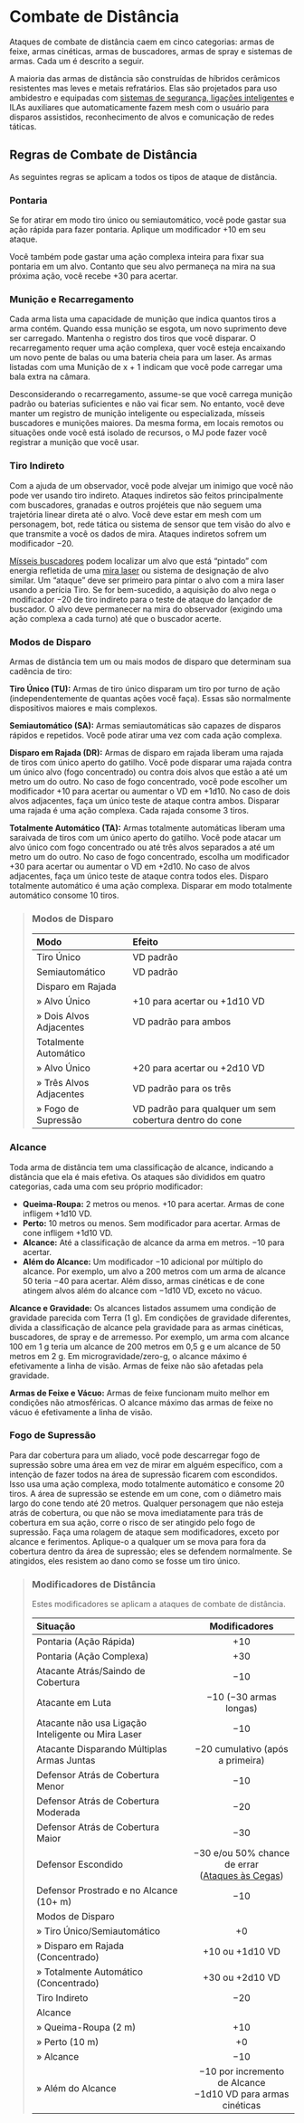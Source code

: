# Combate de Distância

Ataques de combate de distância caem em cinco categorias: armas de feixe, armas cinéticas, armas de buscadores, armas de spray e sistemas de armas. Cada um é descrito a seguir.

A maioria das armas de distância são construídas de híbridos cerâmicos resistentes mas leves e metais refratários. Elas são projetados para uso ambidestro e equipadas com [sistemas de segurança, ligações inteligentes](../12/13-weapon-accessories.md) e ILAs auxiliares que automaticamente fazem mesh com o usuário para disparos assistidos, reconhecimento de alvos e comunicação de redes táticas.

## Regras de Combate de Distância

As seguintes regras se aplicam a todos os tipos de ataque de distância.

### Pontaria

Se for atirar em modo tiro único ou semiautomático, você pode gastar sua ação rápida para fazer pontaria. Aplique um modificador +10 em seu ataque.

Você também pode gastar uma ação complexa inteira para fixar sua pontaria em um alvo. Contanto que seu alvo permaneça na mira na sua próxima ação, você recebe +30 para acertar.

### Munição e Recarregamento

Cada arma lista uma capacidade de munição que indica quantos tiros a arma contém. Quando essa munição se esgota, um novo suprimento deve ser carregado. Mantenha o registro dos tiros que você disparar. O recarregamento requer uma ação complexa, quer você esteja encaixando um novo pente de balas ou uma bateria cheia para um laser. As armas listadas com uma Munição de x + 1 indicam que você pode carregar uma bala extra na câmara.

Desconsiderando o recarregamento, assume-se que você carrega munição padrão ou baterias suficientes e não vai ficar sem. No entanto, você deve manter um registro de munição inteligente ou especializada, mísseis buscadores e munições maiores. Da mesma forma, em locais remotos ou situações onde você está isolado de recursos, o MJ pode fazer você registrar a munição que você usar.

### Tiro Indireto

Com a ajuda de um observador, você pode alvejar um inimigo que você não pode ver usando tiro indireto. Ataques indiretos são feitos principalmente com buscadores, granadas e outros projéteis que não seguem uma trajetória linear direta até o alvo. Você deve estar em mesh com um personagem, bot, rede tática ou sistema de sensor que tem visão do alvo e que transmite a você os dados de mira. Ataques indiretos sofrem um modificador −20.

[Mísseis buscadores](../12/10-seeker-weapons-and-grenades.md) podem localizar um alvo que está “pintado” com energia refletida de uma [mira laser](../12/13-weapon-accessories.md) ou sistema de designação de alvo similar. Um “ataque” deve ser primeiro para pintar o alvo com a mira laser usando a perícia Tiro. Se for bem-sucedido, a aquisição do alvo nega o modificador −20 de tiro indireto para o teste de ataque do lançador de buscador. O alvo deve permanecer na mira do observador (exigindo uma ação complexa a cada turno) até que o buscador acerte.

### Modos de Disparo

Armas de distância tem um ou mais modos de disparo que determinam sua cadência de tiro:

**Tiro Único (TU):** Armas de tiro único disparam um tiro por turno de ação (independentemente de quantas ações você faça). Essas são normalmente dispositivos maiores e mais complexos.

**Semiautomático (SA):** Armas semiautomáticas são capazes de disparos rápidos e repetidos. Você pode atirar uma vez com cada ação complexa.

**Disparo em Rajada (DR):** Armas de disparo em rajada liberam uma rajada de tiros com único aperto do gatilho. Você pode disparar uma rajada contra um único alvo (fogo concentrado) ou contra dois alvos que estão a até um metro um do outro. No caso de fogo concentrado, você pode escolher um modificador +10 para acertar ou aumentar o VD em +1d10. No caso de dois alvos adjacentes, faça um único teste de ataque contra ambos. Disparar uma rajada é uma ação complexa. Cada rajada consome 3 tiros.

**Totalmente Automático (TA):** Armas totalmente automáticas liberam uma saraivada de tiros com um único aperto do gatilho. Você pode atacar um alvo único com fogo concentrado ou até três alvos separados a até um metro um do outro. No caso de fogo concentrado, escolha um modificador +30 para acertar ou aumentar o VD em +2d10. No caso de alvos adjacentes, faça um único teste de ataque contra todos eles. Disparo totalmente automático é uma ação complexa. Disparar em modo totalmente automático consome 10 tiros.

<blockquote class="table">

### Modos de Disparo

| Modo                                                                                                | Efeito                                                  |
|:--------------------------------------------------------------------------------------------------- |:------------------------------------------------------- |
| Tiro Único                                                                                          | VD padrão                                               |
| Semiautomático                                                                                      | VD padrão                                               |
| Disparo em Rajada                                                                                   |                                                         |
| <div class="indent">» Alvo Único</div>          | +10 para acertar ou +1d10&nbsp;VD                       |
| <div class="indent">» Dois Alvos Adjacentes</div>   | VD padrão para ambos                                    |
| Totalmente Automático                                                                               |                                                         |
| <div class="indent">» Alvo Único</div>          | +20 para acertar ou +2d10&nbsp;VD                       |
| <div class="indent">» Três Alvos Adjacentes</div> | VD padrão para os três                                  |
| <div class="indent">» Fogo de Supressão</div>       | VD padrão para qualquer um sem cobertura dentro do cone |

</blockquote>

### Alcance

Toda arma de distância tem uma classificação de alcance, indicando a distância que ela é mais efetiva. Os ataques são divididos em quatro categorias, cada uma com seu próprio modificador:

- **Queima-Roupa:** 2 metros ou menos. +10 para acertar. Armas de cone infligem +1d10&nbsp;VD.
- **Perto:** 10 metros ou menos. Sem modificador para acertar. Armas de cone infligem +1d10&nbsp;VD.
- **Alcance:** Até a classificação de alcance da arma em metros. −10 para acertar.
- **Além do Alcance:** Um modificador −10 adicional por múltiplo do alcance. Por exemplo, um alvo a 200 metros com um arma de alcance 50 teria −40 para acertar. Além disso, armas cinéticas e de cone atingem alvos além do alcance com −1d10&nbsp;VD, exceto no vácuo.

**Alcance e Gravidade:** Os alcances listados assumem uma condição de gravidade parecida com Terra (1&nbsp;g). Em condições de gravidade diferentes, divida a classificação de alcance pela gravidade para as armas cinéticas, buscadores, de spray e de arremesso. Por exemplo, um arma com alcance 100 em 1&nbsp;g teria um alcance de 200 metros em 0,5&nbsp;g e um alcance de 50 metros em 2&nbsp;g. Em microgravidade/zero-g, o alcance máximo é efetivamente a linha de visão. Armas de feixe não são afetadas pela gravidade.

**Armas de Feixe e Vácuo:** Armas de feixe funcionam muito melhor em condições não atmosféricas. O alcance máximo das armas de feixe no vácuo é efetivamente a linha de visão.

### Fogo de Supressão

Para dar cobertura para um aliado, você pode descarregar fogo de supressão sobre uma área em vez de mirar em alguém específico, com a intenção de fazer todos na área de supressão ficarem com escondidos. Isso usa uma ação complexa, modo totalmente automático e consome 20 tiros. A área de supressão se estende em um cone, com o diâmetro mais largo do cone tendo até 20 metros. Qualquer personagem que não esteja atrás de cobertura, ou que não se mova imediatamente para trás de cobertura em sua ação, corre o risco de ser atingido pelo fogo de supressão. Faça uma rolagem de ataque sem modificadores, exceto por alcance e ferimentos. Aplique-o a qualquer um se mova para fora da cobertura dentro da área de supressão; eles se defendem normalmente. Se atingidos, eles resistem ao dano como se fosse um tiro único.

<blockquote class="table">

### Modificadores de Distância

Estes modificadores se aplicam a ataques de combate de distância.

| Situação                                                                                                          |                                             Modificadores                                             |
|:----------------------------------------------------------------------------------------------------------------- |:-----------------------------------------------------------------------------------------------------:|
| Pontaria (Ação Rápida)                                                                                            |                                                  +10                                                  |
| Pontaria (Ação Complexa)                                                                                          |                                                  +30                                                  |
| Atacante Atrás/Saindo de Cobertura                                                                                |                                                  −10                                                  |
| Atacante em Luta                                                                                                  |                                        −10 (−30 armas longas)                                         |
| Atacante não usa Ligação Inteligente ou Mira Laser                                                                |                                                  −10                                                  |
| Atacante Disparando Múltiplas Armas Juntas                                                                        |                                   −20 cumulativo (após a primeira)                                    |
| Defensor Atrás de Cobertura Menor                                                                                 |                                                  −10                                                  |
| Defensor Atrás de Cobertura Moderada                                                                              |                                                  −20                                                  |
| Defensor Atrás de Cobertura Maior                                                                                 |                                                  −30                                                  |
| Defensor Escondido                                                                                                | −30 e/ou 50% chance de errar<br>([Ataques às Cegas](../12/15-special-attacks.md#blind-attacks)) |
| Defensor Prostrado e no Alcance (10+&nbsp;m)                                                                      |                                                  −10                                                  |
| Modos de Disparo                                                                                                  |                                                                                                       |
| <div class="indent">» Tiro Único/Semiautomático</div>     |                                                  +0                                                   |
| <div class="indent">» Disparo em Rajada (Concentrado)</div> |                                         +10 ou +1d10&nbsp;VD                                          |
| <div class="indent">» Totalmente Automático (Concentrado)</div>  |                                         +30 ou +2d10&nbsp;VD                                          |
| Tiro Indireto                                                                                                     |                                                  −20                                                  |
| Alcance                                                                                                           |                                                                                                       |
| <div class="indent">» Queima-Roupa (2&nbsp;m)</div>    |                                                  +10                                                  |
| <div class="indent">» Perto (10&nbsp;m)</div>         |                                                  +0                                                   |
| <div class="indent">» Alcance</div>                     |                                                  −10                                                  |
| <div class="indent">» Além do Alcance</div>              |               −10 por incremento de Alcance<br>−1d10&nbsp;VD para armas cinéticas               |

</blockquote>
